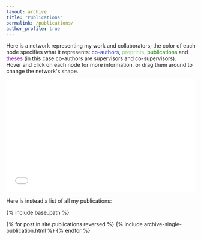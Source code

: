 ```yaml
---
layout: archive
title: "Publications"
permalink: /publications/
author_profile: true
---
```


<!--<p>You can also see a <a href="/publications/network">network</a> of all my publications.</p>-->

<!--{% if author.googlescholar %}
  You can also find my articles on <a href="{{author.googlescholar}}">my Google Scholar profile</a>.
{% endif %}-->

<p>Here is a network representing my work and collaborators; the color of each node specifies what it represents: <span style="color:#1722C1">co-authors</span>, <span style="color:#90d185">preprints</span>, <span style="color:#138400">publications</span> and <span style="color:#8e20c1">theses</span> (in this case co-authors are supervisors and co-supervisors).<br>
Hover and click on each node for more information, or drag them around to change the network's shape.</p>
<iframe src="/network/network.html" height="300" width="100%" style="border: none"></iframe>

<p>Here is instead a list of all my publications:</p>
{% include base_path %}

{% for post in site.publications reversed %}
  {% include archive-single-publication.html %}
{% endfor %}
